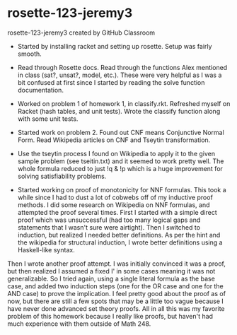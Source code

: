 # rosette-123-jeremy3
rosette-123-jeremy3 created by GitHub Classroom

* Started by installing racket and setting up rosette. Setup was fairly smooth.
* Read through Rosette docs. Read through the functions Alex mentioned in class (sat?, unsat?, model, etc.). These were very helpful as I was a bit confused at first since I started by reading the solve function documentation.

* Worked on problem 1 of homework 1, in classify.rkt. Refreshed myself on Racket (hash tables, and unit tests). Wrote the classify function along with some unit tests.

* Started work on problem 2. Found out CNF means Conjunctive Normal Form. Read Wikipedia articles on CNF and Tseytin transformation.

* Use the tseytin process I found on Wikipedia to apply it to the given sample problem (see tseitin.txt) and it seemed to work pretty well. The whole formula reduced to just !q & !p which is a huge improvement for solving satisfiability problems.

* Started working on proof of monotonicity for NNF formulas. This took a while since I had to dust a lot of cobwebs off of my inductive proof methods. I did some research on Wikipedia on NNF formulas, and attempted the proof several times. First I started with a simple direct proof which was unsuccessful (had too many logical gaps and statements that I wasn't sure were airtight). Then I switched to induction, but realized I needed better definitions. As per the hint and the wikipedia for structural induction, I wrote better definitions using a Haskell-like syntax. 

Then I wrote another proof attempt. I was initially convinced it was a proof, but then realized I assumed a fixed I' in some cases meaning it was not generalizable. So I tried again, using a single literal formula as the base case, and added two induction steps (one for the OR case and one for the AND case) to prove the implication. I feel pretty good about the proof as of now, but there are still a few spots that may be a little too vague because I have never done advanced set theory proofs. All in all this was my favorite problem of this homework because I really like proofs, but haven't had much experience with them outside of Math 248.
